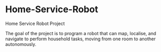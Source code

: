 # Home-Service-Robot
Home Service Robot Project

The goal of the project is to program a robot that can map, localise, and navigate to perform household tasks, moving from one room to another autonomously.
